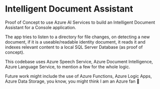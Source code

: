 # Intelligent Document Assistant

Proof of Concept to use Azure AI Services to build an Intelligent Document Assistant for a Console application.

The app tries to listen to a directory for file changes, on detecting a new document, if it is a useable/readable identity document, it reads it and indexes relevant content to a local SQL Server Database (as proof of concept).

This codebase uses Azure Speech Service, Azure Document Intelligence, Azure Language Service, to mention a few for the whole logic.

Future work might include the use of Azure Functions, Azure Logic Apps, Azure Data Storage, you know, you might think I am an Azure fan 🙂